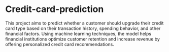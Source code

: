 # Credit-card-prediction
This project aims to predict whether a customer should upgrade their credit card type based on their transaction history, spending behavior, and other financial factors. Using machine learning techniques, the model helps financial institutions optimize customer retention and increase revenue by offering personalized credit card recommendations.
